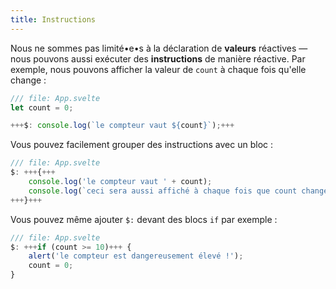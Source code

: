 ```yaml
---
title: Instructions
---
```


Nous ne sommes pas limité•e•s à la déclaration de **valeurs** réactives — nous pouvons aussi exécuter des **instructions** de manière réactive. Par exemple, nous pouvons afficher la valeur de `count` à chaque fois qu'elle change :

```js
/// file: App.svelte
let count = 0;

+++$: console.log(`le compteur vaut ${count}`);+++
```

Vous pouvez facilement grouper des instructions avec un bloc :

```js
/// file: App.svelte
$: +++{+++
	console.log('le compteur vaut ' + count);
	console.log(`ceci sera aussi affiché à chaque fois que count change`);
+++}+++
```

Vous pouvez même ajouter `$:` devant des blocs `if` par exemple :

```js
/// file: App.svelte
$: +++if (count >= 10)+++ {
	alert('le compteur est dangereusement élevé !');
	count = 0;
}
```
